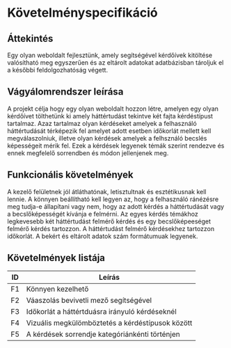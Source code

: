 Követelményspecifikáció
=========================

Áttekintés
----------
Egy olyan weboldalt fejlesztünk, amely segítségével kérdőívek kitöltése valósítható meg egyszerűen és az eltárolt adatokat adatbázisban tároljuk el a későbbi feldolgozhatóság végett.

Vágyálomrendszer leírása
---------

A projekt célja hogy egy olyan weboldalt hozzon létre, amelyen egy olyan kérdőívet tölthetünk ki amely háttértudást tekintve két fajta kérdéstípust tartalmaz. Azaz tartalmaz olyan kérdéseket amelyek a felhasználó háttértudását térképezik fel amelyet adott esetben időkorlát mellett kell megválaszolniuk, illetve olyan kérdések amelyek a felhsználó becslés képességeit mérik fel. Ezek a kérdések legyenek témák szerint rendezve és ennek megfelelő sorrendben és módon jellenjenek meg.

Funkcionális követelmények
-----

A kezelő felületnek jól átláthatónak, letisztultnak és esztétikusnak kell lennie. A könnyen beállítható kell legyen az, hogy a felhasználó ránézésre meg tudja-e állapítani vagy nem, hogy az adott kérdés a  háttértudását vagy a becslőképességét kívánja e felmérni. Az egyes kérdés témákhoz legkevesebb két háttértudást felmérő kérdés és egy becslőképeeséget felmérő kérdés tartozzon. A háttértudást felmérő kérdésekhez tartozzon időkorlát. A bekért és eltárolt adatok szám formátumuak legyenek.

Követelmények listája 
------
| ID | Leírás |
|----| ------ |
|F1| Könnyen kezelhető   |
|F2| Váaszolás bevivetli mező segítségével  |
|F3| Időkorlát a háttértduásra irányuló kérdéseknél|
|F4| Vizuális megkülömböztetés a kérdéstípusok között|
|F5| A kérdések sorrendje kategóriánkénti történjen|